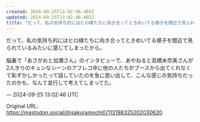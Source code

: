 ```yaml
---
created: 2024-09-25T13:02:46.485Z
updated: 2024-09-25T13:02:46.485Z
title: "だって、私の気持ち的にはヒロ様たちに向き合ってときめいてる様子を間近で見られてい[...]"
---
```


<p>だって、私の気持ち的にはヒロ様たちに向き合ってときめいてる様子を間近で見られているみたいに感じてしまったから。</p><p>脳裏で「あさがおと加瀬さん」のインタビューで、あやねると高橋未奈美さんが2人きりのキュンなシーンのアフレコ中に他の人たちがブースから出てくれなくて恥ずかしかったって話していたのを急に思い出して、こんな感じの気持ちだったのかも、なんて並行して考えてしまってた。</p>

&mdash; 2024-09-25 13:02:46 UTC

Original URL: https://mastodon.social/@sakuramochi0/113198325202030620
